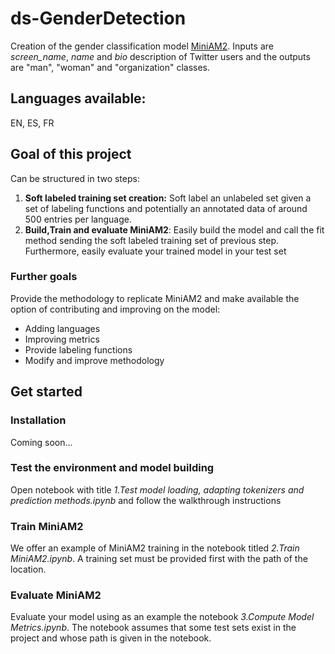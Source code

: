 # ds-GenderDetection

Creation of the gender classification model [MiniAM2](https://huggingface.co/CitibeatsAI/miniam2). Inputs are _screen_name_, _name_ and _bio_ description of Twitter users and the outputs are "man", "woman" and "organization" classes. 

## Languages available: 
EN, ES, FR

## Goal of this project 

Can be structured in two steps:
1. **Soft labeled training set creation:** Soft label an unlabeled set given a set of labeling functions and potentially an annotated data of around 500 entries per language.
2. **Build,Train and evaluate MiniAM2**: Easily build the model and call the fit method sending the soft labeled training set of previous step. Furthermore, easily evaluate your trained model in your test set

### Further goals

Provide the methodology to replicate MiniAM2 and make available the option of contributing and improving on the model:
- Adding languages
- Improving metrics
- Provide labeling functions
- Modify and improve methodology

## Get started

### Installation

Coming soon...

### Test the environment and model building

Open notebook with title _1.Test model loading, adapting tokenizers and prediction methods.ipynb_ and follow the walkthrough instructions

### Train MiniAM2

We offer an example of MiniAM2 training in the notebook titled _2.Train MiniAM2.ipynb_. A training set must be provided first with the path of the location.

### Evaluate MiniAM2

Evaluate your model using as an example the notebook _3.Compute Model Metrics.ipynb_. The notebook assumes that some test sets exist in the project and whose path is given in the notebook.
